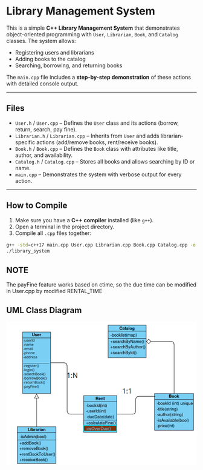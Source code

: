 # Library Management System

This is a simple **C++ Library Management System** that demonstrates object-oriented programming with `User`, `Librarian`, `Book`, and `Catalog` classes. The system allows:

- Registering users and librarians  
- Adding books to the catalog  
- Searching, borrowing, and returning books  

The `main.cpp` file includes a **step-by-step demonstration** of these actions with detailed console output.

---

## Files

- `User.h` / `User.cpp` – Defines the `User` class and its actions (borrow, return, search, pay fine).  
- `Librarian.h` / `Librarian.cpp` – Inherits from `User` and adds librarian-specific actions (add/remove books, rent/receive books).  
- `Book.h` / `Book.cpp` – Defines the `Book` class with attributes like title, author, and availability.  
- `Catalog.h` / `Catalog.cpp` – Stores all books and allows searching by ID or name.  
- `main.cpp` – Demonstrates the system with verbose output for every action.

---

## How to Compile

1. Make sure you have a **C++ compiler** installed (like `g++`).  
2. Open a terminal in the project directory.  
3. Compile all `.cpp` files together:

```bash
g++ -std=c++17 main.cpp User.cpp Librarian.cpp Book.cpp Catalog.cpp -o library_system
./library_system
```

## NOTE
The payFine feature works based on ctime, so the due time can be modified in User.cpp by modified RENTAL_TIME


## UML Class Diagram
![alt text](image.png)
